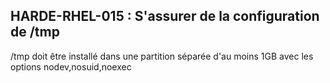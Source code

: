 ## HARDE-RHEL-015 : S'assurer de la configuration de /tmp

/tmp doit être installé dans une partition séparée d'au moins 1GB avec les options nodev,nosuid,noexec

